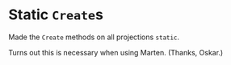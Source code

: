# Static `Create`s

Made the `Create` methods on all projections `static`.

Turns out this is necessary when using Marten. (Thanks, Oskar.)
